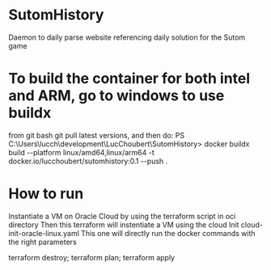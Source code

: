 # SutomHistory
Daemon to daily parse website referencing daily solution for the Sutom game

# To build the container for both intel and ARM, go to windows to use buildx
from git bash git pull latest versions, and then do:
PS C:\Users\lucch\development\LucChoubert\SutomHistory> docker buildx build --platform linux/amd64,linux/arm64 -t docker.io/lucchoubert/sutomhistory:0.1 --push .

# How to run
Instantiate a VM on Oracle Cloud by using the terraform script in oci directory
Then this terraform will instentiate a VM using the cloud Init cloud-init-oracle-linux.yaml
This one will directly run the docker commands with the right parameters

terraform destroy; terraform plan; terraform apply
